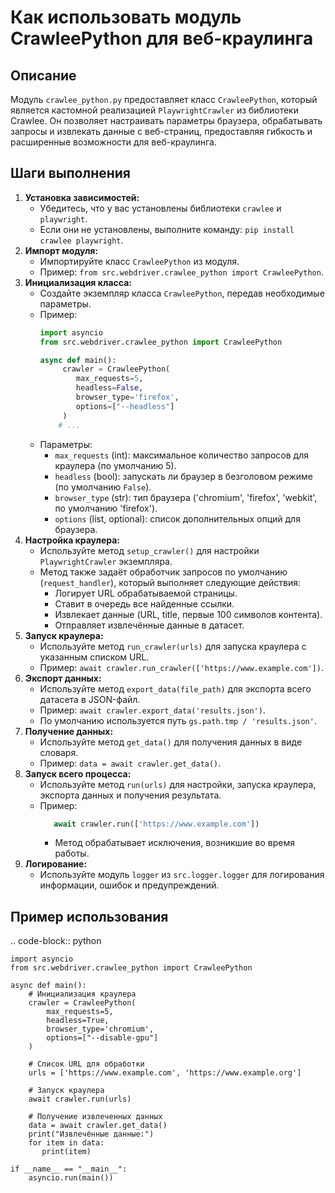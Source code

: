 Как использовать модуль CrawleePython для веб-краулинга
=========================================================================================

Описание
-------------------------
Модуль `crawlee_python.py` предоставляет класс `CrawleePython`, который является кастомной реализацией `PlaywrightCrawler` из библиотеки Crawlee. Он позволяет настраивать параметры браузера, обрабатывать запросы и извлекать данные с веб-страниц, предоставляя гибкость и расширенные возможности для веб-краулинга.

Шаги выполнения
-------------------------
1. **Установка зависимостей:**
   - Убедитесь, что у вас установлены библиотеки `crawlee` и `playwright`.
   - Если они не установлены, выполните команду: `pip install crawlee playwright`.
2.  **Импорт модуля:**
    -  Импортируйте класс `CrawleePython` из модуля.
    - Пример: `from src.webdriver.crawlee_python import CrawleePython`.
3.  **Инициализация класса:**
    -  Создайте экземпляр класса `CrawleePython`, передав необходимые параметры.
    -  Пример:
         ```python
         import asyncio
         from src.webdriver.crawlee_python import CrawleePython
         
         async def main():
              crawler = CrawleePython(
                 max_requests=5,
                 headless=False,
                 browser_type='firefox',
                 options=["--headless"]
              )
             # ...
         ```
    - Параметры:
        -  `max_requests` (int): максимальное количество запросов для краулера (по умолчанию 5).
        -  `headless` (bool): запускать ли браузер в безголовом режиме (по умолчанию `False`).
        - `browser_type` (str): тип браузера ('chromium', 'firefox', 'webkit', по умолчанию 'firefox').
        - `options` (list, optional): список дополнительных опций для браузера.
4. **Настройка краулера:**
   -  Используйте метод `setup_crawler()` для настройки `PlaywrightCrawler` экземпляра.
   -  Метод также задаёт обработчик запросов по умолчанию (`request_handler`), который выполняет следующие действия:
        - Логирует URL обрабатываемой страницы.
        - Ставит в очередь все найденные ссылки.
        -  Извлекает данные (URL, title, первые 100 символов контента).
        -  Отправляет извлечённые данные в датасет.
5. **Запуск краулера:**
   - Используйте метод `run_crawler(urls)` для запуска краулера с указанным списком URL.
   - Пример: `await crawler.run_crawler(['https://www.example.com'])`.
6. **Экспорт данных:**
   -  Используйте метод `export_data(file_path)` для экспорта всего датасета в JSON-файл.
   -   Пример: `await crawler.export_data('results.json')`.
   -  По умолчанию используется путь `gs.path.tmp / 'results.json'`.
7.  **Получение данных:**
    - Используйте метод `get_data()` для получения данных в виде словаря.
    -  Пример: `data = await crawler.get_data()`.
8.  **Запуск всего процесса:**
    - Используйте метод `run(urls)` для настройки, запуска краулера, экспорта данных и получения результата.
    - Пример:
         ```python
            await crawler.run(['https://www.example.com'])
         ```
        - Метод обрабатывает исключения, возникшие во время работы.
9. **Логирование:**
   - Используйте модуль `logger` из `src.logger.logger` для логирования информации, ошибок и предупреждений.

Пример использования
-------------------------
.. code-block:: python

    import asyncio
    from src.webdriver.crawlee_python import CrawleePython

    async def main():
        # Инициализация краулера
        crawler = CrawleePython(
            max_requests=5,
            headless=True,
            browser_type='chromium',
            options=["--disable-gpu"]
        )

        # Список URL для обработки
        urls = ['https://www.example.com', 'https://www.example.org']
    
        # Запуск краулера
        await crawler.run(urls)
        
        # Получение извлеченных данных
        data = await crawler.get_data()
        print("Извлечённые данные:")
        for item in data:
           print(item)
    
    if __name__ == "__main__":
        asyncio.run(main())